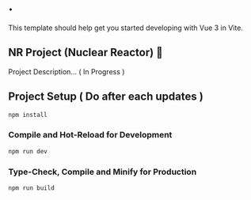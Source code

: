 # .

This template should help get you started developing with Vue 3 in Vite.

## NR Project (Nuclear Reactor) 🚀

Project Description... ( In Progress )

## Project Setup ( Do after each updates )

```sh
npm install
```

### Compile and Hot-Reload for Development

```sh
npm run dev
```

### Type-Check, Compile and Minify for Production

```sh
npm run build
```
